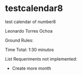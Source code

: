 # testcalendar8
test calendar of number8

Leonardo Torres Ochoa

Ground Rules:

Time Total: 1:30 minutos

List Requeriments not implemented:
+ Create more month


